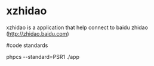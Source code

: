 # xzhidao

xzhidao is a application that help connect to baidu zhidao (http://zhidao.baidu.com)


#code standards

phpcs --standard=PSR1 ./app